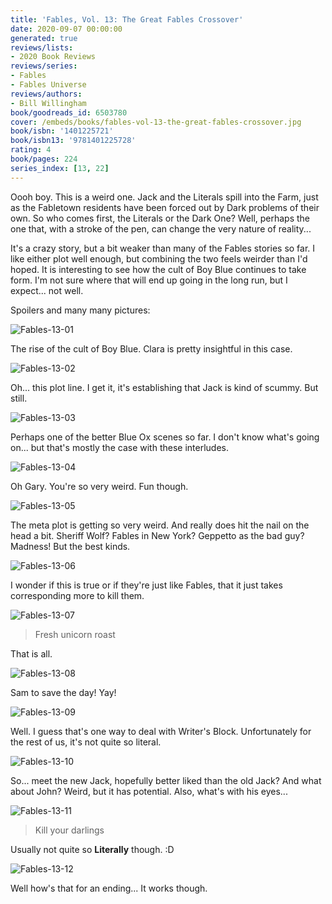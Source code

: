 ```yaml
---
title: 'Fables, Vol. 13: The Great Fables Crossover'
date: 2020-09-07 00:00:00
generated: true
reviews/lists:
- 2020 Book Reviews
reviews/series:
- Fables
- Fables Universe
reviews/authors:
- Bill Willingham
book/goodreads_id: 6503780
cover: /embeds/books/fables-vol-13-the-great-fables-crossover.jpg
book/isbn: '1401225721'
book/isbn13: '9781401225728'
rating: 4
book/pages: 224
series_index: [13, 22]
---
```

Oooh boy. This is a weird one. Jack and the Literals spill into the Farm, just as the Fabletown residents have been forced out by Dark problems of their own. So who comes first, the Literals or the Dark One? Well, perhaps the one that, with a stroke of the pen, can change the very nature of reality...  

It's a crazy story, but a bit weaker than many of the Fables stories so far. I like either plot well enough, but combining the two feels weirder than I'd hoped. It is interesting to see how the cult of Boy Blue continues to take form. I'm not sure where that will end up going in the long run, but I expect... not well.  

<!--more-->

Spoilers and many many pictures:  

![Fables-13-01](/embeds/books/attachments/fables-13-01.jpg)  

The rise of the cult of Boy Blue. Clara is pretty insightful in this case.  

![Fables-13-02](/embeds/books/attachments/fables-13-02.jpg)  

Oh... this plot line. I get it, it's establishing that Jack is kind of scummy. But still.  

![Fables-13-03](/embeds/books/attachments/fables-13-03.jpg)  

Perhaps one of the better Blue Ox scenes so far. I don't know what's going on... but that's mostly the case with these interludes.  

![Fables-13-04](/embeds/books/attachments/fables-13-04.jpg)  

Oh Gary. You're so very weird. Fun though.  

![Fables-13-05](/embeds/books/attachments/fables-13-05.jpg)  

The meta plot is getting so very weird. And really does hit the nail on the head a bit. Sheriff Wolf? Fables in New York? Geppetto as the bad guy? Madness! But the best kinds.  

![Fables-13-06](/embeds/books/attachments/fables-13-06.jpg)  

I wonder if this is true or if they're just like Fables, that it just takes corresponding more to kill them.  

![Fables-13-07](/embeds/books/attachments/fables-13-07.jpg)  

> Fresh unicorn roast

That is all.  

![Fables-13-08](/embeds/books/attachments/fables-13-08.jpg)  

Sam to save the day! Yay!  

![Fables-13-09](/embeds/books/attachments/fables-13-09.jpg)  

Well. I guess that's one way to deal with Writer's Block. Unfortunately for the rest of us, it's not quite so literal.  

![Fables-13-10](/embeds/books/attachments/fables-13-10.jpg)  

So... meet the new Jack, hopefully better liked than the old Jack? And what about John? Weird, but it has potential. Also, what's with his eyes...  

![Fables-13-11](/embeds/books/attachments/fables-13-11.jpg)  

> Kill your darlings

Usually not quite so **Literally** though. :D  

![Fables-13-12](/embeds/books/attachments/fables-13-12.jpg)  

Well how's that for an ending... It works though.